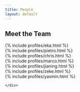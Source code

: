 ```yaml
---
title: People
layout: default
---
```


<div class="row">
	<div class="col-lg-12">
		<h2>Meet the Team</h2>
	</div>
</div>

<div class="row">
	<div class="col-lg-6">
		{% include profiles/eka.html %}
	</div>
	<div class="col-lg-6">
		{% include profiles/pietro.html %}
	</div>
</div>

<div class="row">
	<div class="col-lg-6">
		{% include profiles/chris.html %}
	</div>
	<div class="col-lg-6">
		{% include profiles/marco.html %}
	</div>
</div>

<div class="row">
	<div class="col-lg-6">
		{% include profiles/jianing.html %}
	</div>
	<div class="col-lg-6">
		{% include profiles/zeke.html %}
	</div>
</div>

<div class="row">
	<div class="col-lg-6">
		{% include profiles/yasmin.html %}
	</div>
	<div class="col-lg-6">

	</div>
</div>